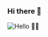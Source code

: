 ### Hi there 👋

![Hello 👋🏻](https://pbs.twimg.com/profile_banners/246181128/1585331817/600x200)


<!--
**fulutas/fulutas** is a ✨ _special_ ✨ repository because its `README.md` (this file) appears on your GitHub profile.
# Hello, folks! <img src="https://raw.githubusercontent.com/MartinHeinz/MartinHeinz/master/wave.gif" width="30px">

Here are some ideas to get you started:

- 🔭 I’m currently working on ...
- 🌱 I’m currently learning ...
- 👯 I’m looking to collaborate on ...
- 🤔 I’m looking for help with ...
- 💬 Ask me about ...
- 📫 How to reach me: ...
- 😄 Pronouns: ...
- ⚡ Fun fact: ...
-->
